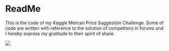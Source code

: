 # ReadMe

This is the code of my Kaggle Mercari Price Suggestion Challenge. Some of code are written with reference to the solution of competitors in forums and I hereby express my gratitude to their spirit of share. 

<img src="./images/mercari.png">
